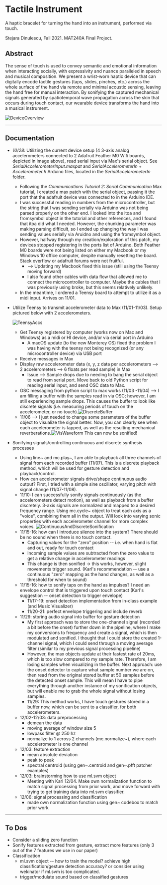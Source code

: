 # Tactile Instrument
A haptic bracelet for turning the hand into an instrument, performed via touch.

Stejara Dinulescu, Fall 2021. MAT240A Final Project.

## Abstract

The sense of touch is used to convey semantic and emotional information when interacting socially, with expressivity and nuance paralleled in speech and musical composition. We present a wrist-worn haptic device that can digitally encode tactile gestures (taps, slides, pinches, etc.) across the whole surface of the hand via remote and minimal acoustic sensing, leaving the hand free for manual interaction. By sonifying the captured mechanical signals generated by spatiotemporal wave propagation across the skin that occurs during touch contact, our wearable device transforms the hand into a musical instrument.

![DeviceOverview](images/DeviceOverview.png)

-----------------------

## Documentation

- *10/28*: Utilizing the current device setup (4 3-axis analog accelerometers connected to 2 Adafruit Feather M0 Wifi boards, depicted in image above), read serial input via Max's serial object. See *SerialAccelerometerInput.maxpat* and *SerialAccelerometerIn* + *Accelerometer.h* Arduino files, located in the *SerialAccelerometerIn* folder.

  - Following the *Communications Tutorial 2: Serial Communication* Max tutorial, I created a max patch with the serial object, passing it the port that the adafruit device was connected to in the Arduino IDE.
  - I was successful reading in numbers from the microcontroller, but the string that I was sending serially via Arduino was not being parsed properly on the other end. I looked into the itoa and fromsymbol object in the tutorial and other references, and I found that itoa did what I needed. However, the chunking parameter was making parsing difficult, so I ended up changing the way I was sending values serially via Aruidno and using the fromsymbol object.
  - However, halfway through my creation/exploration of this patch, my devices stopped registering in the ports list of Arduino. Both Feather M0 boards were not being listed on either my Macbook or my Windows 10 office computer, despite manually resetting the board. Stack overflow or adafruit forums were not fruitful. 
    - --> Updating my Macbook fixed this issue (still using the Teensy moving forward)
    - I also found other cables with data flow that allowed me to connect the microcontroller to computer. Maybe the cables that I was previously using broke, but this seems relatively unlikely. 
  - In the meantime, I ordered a Teensy board to attempt to utilize it as a midi input. Arrives on 11/01.

- Utilize Teensy to transmit accelerometer data to Max (11/01-11/03). Setup pictured below with 2 accelerometers.

  ![TeensyAccs](images/TeensyAccs.jpg)

  - Get Teensy registered by computer (works now on Mac and Windows) as a midi or HI device, and/or via serial port in Arduino
    - A macOS update (to the new Monterey OS) fixed the problem I was having with the teensy not being recognized (or any microcontroller device) via USB port
  - Receive messages in Max
  - Display raw accelerometer data (x, y, z data per accelerometers --> 2 accelerometers --> 6 floats per read sample) in Max
    - Issue --> Sample drops due to needing to bang the serial object to read from serial port. Move back to old Python script for reading serial input, and send OSC data to Max.
  - OSC messaging from python script to max works (11/03 -11/04) --> I am filling a buffer with the samples read in via OSC; however, I am still experiencing sample drops. This causes the buffer to look like discrete signals (i.e. measuring periods of touch on the accelerometer, or no touch).![DiscreteBuffer](images/DiscreteBuffer.png)
  - 11/06 --> I just needed to change some parameters of the buffer object to visualize the signal better. Now, you can clearly see when each accelerometer is tapped, as well as the resulting mechanical reverberations.![VisWaveform](images/VisWaveform.png) This can now be sonified! 

- Sonifying signals/controlling continuous and discrete synthesis processes

  - Using line~ and mc.play~, I am able to playback all three channels of signal from each recorded buffer (11/07). This is a discrete playback method, which will be used for gesture detection and playback/control.
  - How can accelerometer signals drive/shape continuous audio output? First, I tried with a simple sine oscillator, varying pitch with signal change (11/07-11/08).
  - 11/10: I can successfully sonify signals continuously (as the accelerometers detect motion), as well as playback from a buffer discretely. 3-axis signals are normalized and mapped to a desired frequency range. Using mc.cycle~ object to treat each axis as a "voice", combining them all in the output. Will look into varying sonic properties with each accelerometer channel for more complex voices. ![ContinuousAndDiscreteSonification](images/ContinuousAndDiscreteSonification.png)
  - 11/15-16: how can I introduce silence into the system? There should be no sound when there is no touch contact. 
    - Capturing values for the "zero" position -- i.e. when hand is flat and out, ready for touch contact
    - Incoming sample values are subtracted from the zero value to get a relative change in accelerometer readings
    - This change is then sonified -> this works, however, slight movements trigger sound. (Karl's recommendation -- use a continuous "zero" mapping as the hand changes, as well as a threshold for when to sound)
  - 11/15-16: how to sonify taps on the hand as impulses? I need an envelope control that is triggered upon touch contact (Karl's suggestion -- onset detection to trigger envelope)
    - 11/17-19: onset detection implementation from in-class example (and Music Visualizer)
    - 11/20-21: perfect envelope triggering and include reverb
  - 11/29:  storing audio signal into buffer for gesture detection
    - My first approach was to store the one-channel signal (recorded a bit before the onset) further down in the pipeline, where I make my conversions to frequency and create a signal, which is then modulated and sonified.  I thought that I could store the created 1-channel signal, which I could send through a moving average filter (similar to my previous signal processing pipeline)
    - However, the max objects update at their fastest rate of 20ms, which is too slow compared to my sample rate. Therefore, I am losing samples when visualizing in the buffer. Next approach: use the onset detector to capture what sample number we are on, then read from the original stored buffer at 50 samples before the detected onset sample. This will mean I have to pipe everything through another instance of my sonification objects, but will enable me to grab the whole signal without losing samples.
    - 11/29: This method works, I have touch gestures stored in a buffer now, which can be sent to a classifier, for both accelerometers.
  - 12/02-12/03: data preprocessing
    - demean the data
    - moving average of window size 5
    - lowpass filter @ 250 hz
    - normalize to 1 across 2 channels (mc.normalize~), where each accelerometer is one channel
  - 12/03: feature extraction
    - mean absolute deviation
    - peak to peak
    - spectral centroid (using gen~.centroid and gen~.pfft patcher examples)
  - 12/03:  brainstorming how to use ml.svm object
    - Meeting with Karl 12/04. Make own normalization function to match signal processing from prior work, and move forward with trying to get training data into ml.svm classifier.
  - 12/06: signal processing and classification
    - made own normalization function using gen~ codebox to match prior work


----------------

## To Dos

- Consider a sliding zero function
- Sonify features extracted from gesture, extract more features (only 3 out of the 7 features we use in our paper)
- Classification
  - ml.svm object -- how to train the model? achieve high classification/gesture detection accuracy? or consider using wekinator if ml.svm is too complicated.
  - trigger/modulate sound based on classified gestures
  





